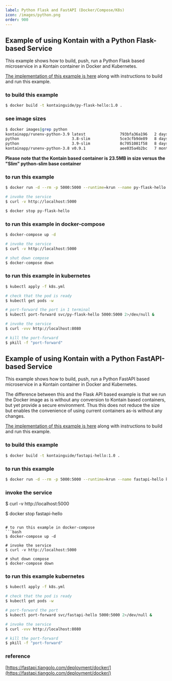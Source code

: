 ```yaml
---
label: Python Flask and FastAPI (Docker/Compose/K8s)
icon: /images/python.png
order: 900
---
```


## Example of using Kontain with a Python Flask-based Service
This example shows how to build, push, run a Python Flask based microservice in a Kontain container in Docker and Kubernetes.

[The implementation of this example is here](https://github.com/kontainapp/guide-examples/tree/master/examples/python/py-flask-hello) along with instructions to build and run this example.

### to build this example
```bash
$ docker build -t kontainguide/py-flask-hello:1.0 .
```

### see image sizes
```bash
$ docker images|grep python
kontainapp/runenv-python-3.9 latest               793bfa36a196   2 days ago          24.1MB
python                       3.8-slim             5ce3cfb9de89   8 days ago          124MB
python                       3.9-slim             8c7051081f58   8 days ago          125MB
kontainapp/runenv-python-3.8 v0.9.1               aee035a4b2bc   7 months ago        23.5MB
```

**Please note that the Kontain based container is 23.5MB in size versus the "Slim" python-slim base container**

### to run this example
```bash
$ docker run -d --rm -p 5000:5000 --runtime=krun --name py-flask-hello kontainguide/py-flask-hello:1.0

# invoke the service
$ curl -v http://localhost:5000

$ docker stop py-flask-hello
```

### to run this example in docker-compose
```bash
$ docker-compose up -d

# invoke the service
$ curl -v http://localhost:5000

# shut down compose
$ docker-compose down
```

### to run this example in kubernetes
```bash
$ kubectl apply -f k8s.yml

# check that the pod is ready
$ kubectl get pods -w

# port-forward the port in 1 terminal
$ kubectl port-forward svc/py-flask-hello 5000:5000 2>/dev/null &

# invoke the service
$ curl -vvv http://localhost:8080

# kill the port-forward
$ pkill -f "port-forward"
```

## Example of using Kontain with a Python FastAPI-based Service
This example shows how to build, push, run a Python FastAPI based microservice in a Kontain container in Docker and Kubernetes.

The difference between this and the Flask API based example is that we run the Docker image as is without any conversion to Kontain based containers, but yet provide a secure environment. Thus this does not reduce the size but enables the convenience of using current containers as-is without any changes.

[The implementation of this example is here](https://github.com/kontainapp/guide-examples/tree/master/examples/python/fastapi-hello) along with instructions to build and run this example.

### to build this example
```bash
$ docker build -t kontainguide/fastapi-hello:1.0 .
```

### to run this example
```bash
$ docker run -d --rm -p 5000:5000 --runtime=krun --name fastapi-hello kontainguide/fastapi-hello:1.0
```

### invoke the service
$ curl -v http://localhost:5000

$ docker stop fastapi-hello
```

# to run this example in docker-compose
```bash
$ docker-compose up -d

# invoke the service
$ curl -v http://localhost:5000

# shut down compose
$ docker-compose down
```

### to run this example kubernetes
```bash
$ kubectl apply -f k8s.yml

# check that the pod is ready
$ kubectl get pods -w

# port-forward the port
$ kubectl port-forward svc/fastapi-hello 5000:5000 2>/dev/null &

# invoke the service
$ curl -vvv http://localhost:8080

# kill the port-forward
$ pkill -f "port-forward"
```

### reference
[https://fastapi.tiangolo.com/deployment/docker/](https://fastapi.tiangolo.com/deployment/docker/)